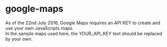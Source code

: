 # google-maps

As of the 22nd July 2016, Google Maps requires an API KEY to create and use your own JavaScripts maps. <br/>
In the sample maps used here, the YOUR_API_KEY text should be replaced by your own.
